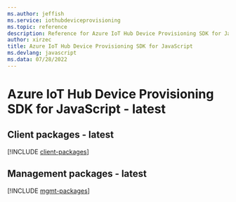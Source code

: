 ```yaml
---
ms.author: jeffish
ms.service: iothubdeviceprovisioning
ms.topic: reference
description: Reference for Azure IoT Hub Device Provisioning SDK for JavaScript
author: xirzec
title: Azure IoT Hub Device Provisioning SDK for JavaScript
ms.devlang: javascript
ms.data: 07/28/2022
---
```

# Azure IoT Hub Device Provisioning SDK for JavaScript - latest

## Client packages - latest
[!INCLUDE [client-packages](iot-hub-device-provisioning-client-index.md)]
## Management packages - latest
[!INCLUDE [mgmt-packages](iot-hub-device-provisioning-mgmt-index.md)]